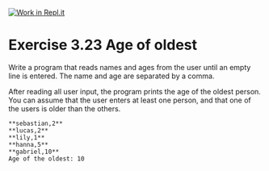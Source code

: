 [![Work in Repl.it](https://classroom.github.com/assets/work-in-replit-14baed9a392b3a25080506f3b7b6d57f295ec2978f6f33ec97e36a161684cbe9.svg)](https://classroom.github.com/online_ide?assignment_repo_id=5920881&assignment_repo_type=AssignmentRepo)
# Exercise 3.23 Age of oldest

Write a program that reads names and ages from the user until an empty line is entered. The  name and age are separated by a comma.

After reading all user input, the program prints the age of the oldest person. You can assume that the user enters at least one person, and that one of the users is older than the others.

```plaintext
**sebastian,2**
**lucas,2**
**lily,1**
**hanna,5**
**gabriel,10**
Age of the oldest: 10
```
